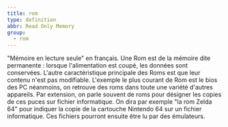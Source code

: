 ```yaml
---
title: rom
type: definition
abbr: Read Only Memory
group:
  - rom
---
```

"Mémoire en lecture seule" en français. Une Rom est de la mémoire dite permanente : lorsque l'alimentation est coupé, les données sont conservées. L'autre caractéristique principale des Roms est que leur contenu n'est pas modifiable. L'exemple le plus courant de Rom est le bios des PC néanmoins, on retrouve des roms dans toute une variété d'autres appareils.
Par extension, on parle souvent de roms pour désigner les copies de ces puces sur fichier informatique. On dira par exemple "la rom Zelda 64" pour indiquer la copie de la cartouche Nintendo 64 sur un fichier informatique. Ces fichiers pourront ensuite être lu par des émulateurs.
